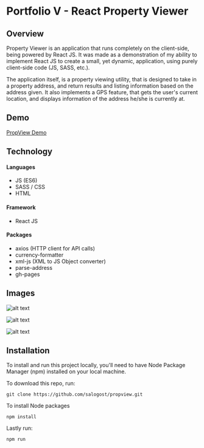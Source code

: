 # Portfolio V - React Property Viewer

## Overview
Property Viewer is an application that runs completely on the client-side, being powered by React JS. It was made as a demonstration of my ability to implement React JS to create a small, yet dynamic, application, using purely client-side code (JS, SASS, etc.).

The application itself, is a property viewing utility, that is designed to take in a property address, and return results and listing information based on the address given. It also implements a GPS feature, that gets the user's current location, and displays information of the address he/she is currently at.

## Demo

[PropView Demo](https://salogost.github.io/propview/ "PropView Demo")

## Technology

#### Languages
* JS (ES6)
* SASS / CSS
* HTML

#### Framework
* React JS

#### Packages
* axios (HTTP client for API calls)
* currency-formatter 
* xml-js (XML to JS Object converter)
* parse-address
* gh-pages


## Images

![alt text](https://github.com/salogost/propview/blob/master/assets/action_1.png?raw=true "Landing page prompt, with search actions")

![alt text](https://github.com/salogost/propview/blob/master/assets/action_2.png?raw=true "Loading indicator for when search is in progress")

![alt text](https://github.com/salogost/propview/blob/master/assets/action_3.png?raw=true "Full page detail of returned property data")

## Installation

To install and run this project locally, you'll need to have Node Package Manager (npm) installed on your local machine.

To download this repo, run:
```
git clone https://github.com/salogost/propview.git
```

To install Node packages
```
npm install
```

Lastly run:
```
npm run
```